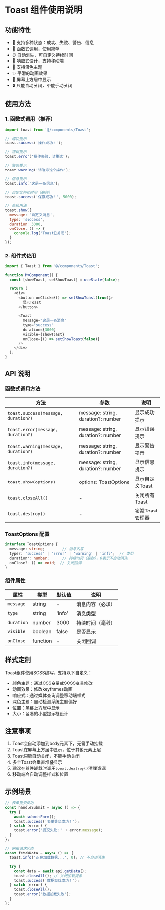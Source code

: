 # Toast 组件使用说明

## 功能特性

- 🎯 支持多种状态：成功、失败、警告、信息
- 🚀 函数式调用，使用简单
- ⏰ 自动消失，可自定义持续时间
- 🎨 响应式设计，支持移动端
- 🌙 支持深色主题
- ✨ 平滑的动画效果
- 📍 屏幕上方居中显示
- 🔒 只能自动关闭，不能手动关闭

## 使用方法

### 1. 函数式调用（推荐）

```javascript
import toast from '@/components/Toast';

// 成功提示
toast.success('操作成功！');

// 错误提示
toast.error('操作失败，请重试');

// 警告提示
toast.warning('请注意这个操作');

// 信息提示
toast.info('这是一条信息');

// 自定义持续时间（毫秒）
toast.success('保存成功！', 5000);

// 高级用法
toast.show({
  message: '自定义消息',
  type: 'success',
  duration: 3000,
  onClose: () => {
    console.log('Toast已关闭');
  }
});
```

### 2. 组件式使用

```javascript
import { Toast } from '@/components/Toast';

function MyComponent() {
  const [showToast, setShowToast] = useState(false);

  return (
    <div>
      <button onClick={() => setShowToast(true)}>
        显示Toast
      </button>
      
      <Toast
        message="这是一条消息"
        type="success"
        duration={3000}
        visible={showToast}
        onClose={() => setShowToast(false)}
      />
    </div>
  );
}
```

## API 说明

### 函数式调用方法

| 方法 | 参数 | 说明 |
|------|------|------|
| `toast.success(message, duration?)` | message: string, duration?: number | 显示成功提示 |
| `toast.error(message, duration?)` | message: string, duration?: number | 显示错误提示 |
| `toast.warning(message, duration?)` | message: string, duration?: number | 显示警告提示 |
| `toast.info(message, duration?)` | message: string, duration?: number | 显示信息提示 |
| `toast.show(options)` | options: ToastOptions | 显示自定义Toast |
| `toast.closeAll()` | - | 关闭所有Toast |
| `toast.destroy()` | - | 销毁Toast管理器 |

### ToastOptions 配置

```typescript
interface ToastOptions {
  message: string;        // 消息内容
  type?: 'success' | 'error' | 'warning' | 'info';  // 类型
  duration?: number;      // 持续时间（毫秒），0表示不自动消失
  onClose?: () => void;  // 关闭回调
}
```

### 组件属性

| 属性 | 类型 | 默认值 | 说明 |
|------|------|--------|------|
| `message` | string | - | 消息内容（必填） |
| `type` | string | 'info' | 消息类型 |
| `duration` | number | 3000 | 持续时间（毫秒） |
| `visible` | boolean | false | 是否显示 |
| `onClose` | function | - | 关闭回调 |

## 样式定制

Toast组件使用SCSS编写，支持以下自定义：

- 颜色主题：通过CSS变量或SCSS变量修改
- 动画效果：修改keyframes动画
- 响应式：通过媒体查询调整移动端样式
- 深色主题：自动检测系统主题偏好
- 位置：屏幕上方居中显示
- 大小：紧凑的小型提示框设计

## 注意事项

1. Toast会自动添加到body元素下，无需手动挂载
2. Toast在屏幕上方居中显示，位于其他元素上层
3. Toast只能自动关闭，不能手动关闭
4. 多个Toast会垂直堆叠显示
5. 建议在组件卸载时调用`toast.destroy()`清理资源
6. 移动端会自动调整样式和位置

## 示例场景

```javascript
// 表单提交成功
const handleSubmit = async () => {
  try {
    await submitForm();
    toast.success('表单提交成功！');
  } catch (error) {
    toast.error('提交失败：' + error.message);
  }
};

// 网络请求状态
const fetchData = async () => {
  toast.info('正在加载数据...', 0); // 不自动消失
  
  try {
    const data = await api.getData();
    toast.closeAll(); // 关闭加载提示
    toast.success('数据加载成功！');
  } catch (error) {
    toast.closeAll();
    toast.error('数据加载失败');
  }
};
``` 